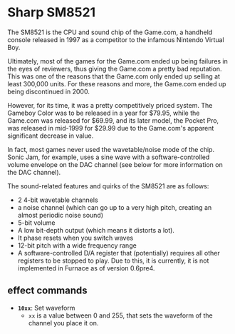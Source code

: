 # Sharp SM8521

The SM8521 is the CPU and sound chip of the Game.com, a handheld console released in 1997 as a competitor to the infamous Nintendo Virtual Boy.

Ultimately, most of the games for the Game.com ended up being failures in the eyes of reviewers, thus giving the Game.com a pretty bad reputation. This was one of the reasons that the Game.com only ended up selling at least 300,000 units. For these reasons and more, the Game.com ended up being discontinued in 2000. 

However, for its time, it was a pretty competitively priced system. The Gameboy Color was to be released in a year for $79.95, while the Game.com was released for $69.99, and its later model, the Pocket Pro, was released in mid-1999 for $29.99 due to the Game.com's apparent significant decrease in value.

In fact, most games never used the wavetable/noise mode of the chip. Sonic Jam, for example, uses a sine wave with a software-controlled volume envelope on the DAC channel (see below for more information on the DAC channel).

The sound-related features and quirks of the SM8521 are as follows:
- 2 4-bit wavetable channels
- a noise channel (which can go up to a very high pitch, creating an almost periodic noise sound)
- 5-bit volume
- A low bit-depth output (which means it distorts a lot). 
- It phase resets when you switch waves
- 12-bit pitch with a wide frequency range
- A software-controlled D/A register that (potentially) requires all other registers to be stopped to play. Due to this, it is currently, it is not implemented in Furnace as of version 0.6pre4.

## effect commands

- **`10xx`**: Set waveform
  - `xx` is a value between 0 and 255, that sets the waveform of the channel you place it on.
